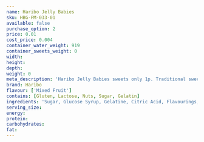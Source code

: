 ```yaml
---
name: Haribo Jelly Babies
sku: HBG-PM-033-01
available: false
purchase_option: 2
price: 0.01
cost_price: 0.004
container_water_weight: 919
container_sweets_weight: 0
width: 
height: 
depth: 
weight: 0
meta_description: 'Haribo Jelly Babies sweets only 1p. Traditional sweets and more at Humbugs Confectionery Store. Specialists in satisfying your sweet tooth!'
brand: Haribo
flavour: ['Mixed Fruit']
contains: [Gluten, Lactose, Nuts, Sugar, Gelatin]
ingredients: 'Sugar, Glucose Syrup, Gelatine, Citric Acid, Flavourings, Fruit & Plant Concentrates, Colours (Carmine, Copper Complexes of Chlorophyll), Glazing Agents (Vegetable Oil, Beeswax, Carnauba Wax), Invert Sugar Syrup, Fruit Extract (Carob)'
serving_size: 
energy: 
protein: 
carbohydrates: 
fat: 
---
```

